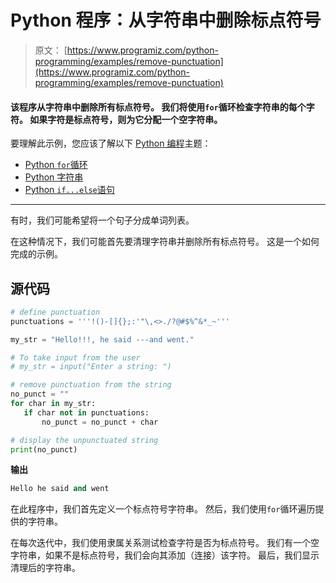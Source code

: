 # Python 程序：从字符串中删除标点符号

> 原文： [https://www.programiz.com/python-programming/examples/remove-punctuation](https://www.programiz.com/python-programming/examples/remove-punctuation)

#### 该程序从字符串中删除所有标点符号。 我们将使用`for`循环检查字符串的每个字符。 如果字符是标点符号，则为它分配一个空字符串。

要理解此示例，您应该了解以下 [Python 编程](/python-programming "Python tutorial")主题：

*   [Python `for`循环](/python-programming/for-loop)
*   [Python 字符串](/python-programming/string)
*   [Python `if...else`语句](/python-programming/if-elif-else)

* * *

有时，我们可能希望将一个句子分成单词列表。

在这种情况下，我们可能首先要清理字符串并删除所有标点符号。 这是一个如何完成的示例。

## 源代码

```py
# define punctuation
punctuations = '''!()-[]{};:'"\,<>./?@#$%^&*_~'''

my_str = "Hello!!!, he said ---and went."

# To take input from the user
# my_str = input("Enter a string: ")

# remove punctuation from the string
no_punct = ""
for char in my_str:
   if char not in punctuations:
       no_punct = no_punct + char

# display the unpunctuated string
print(no_punct) 
```

**输出**

```py
Hello he said and went 
```

在此程序中，我们首先定义一个标点符号字符串。 然后，我们使用`for`循环遍历提供的字符串。

在每次迭代中，我们使用隶属关系测试检查字符是否为标点符号。 我们有一个空字符串，如果不是标点符号，我们会向其添加（连接）该字符。 最后，我们显示清理后的字符串。